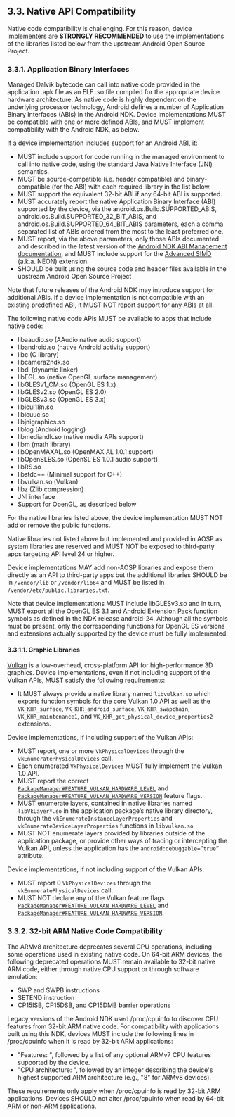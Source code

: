 ## 3.3\. Native API Compatibility

Native code compatibility is challenging. For this reason, device implementers
are **STRONGLY RECOMMENDED** to use the implementations of the libraries listed
below from the upstream Android Open Source Project.

### 3.3.1\. Application Binary Interfaces

Managed Dalvik bytecode can call into native code provided in the application
.apk file as an ELF .so file compiled for the appropriate device hardware
architecture. As native code is highly dependent on the underlying processor
technology, Android defines a number of Application Binary Interfaces (ABIs) in
the Android NDK. Device implementations MUST be compatible with one or more
defined ABIs, and MUST implement compatibility with the Android NDK, as below.

If a device implementation includes support for an Android ABI, it:

*   MUST include support for code running in the managed environment to call
    into native code, using the standard Java Native Interface (JNI) semantics.
*   MUST be source-compatible (i.e. header compatible) and binary-compatible
    (for the ABI) with each required library in the list below.
*   MUST support the equivalent 32-bit ABI if any 64-bit ABI is supported.
*   MUST accurately report the native Application Binary Interface (ABI)
    supported by the device, via the android.os.Build.SUPPORTED_ABIS,
    android.os.Build.SUPPORTED_32_BIT_ABIS, and
    android.os.Build.SUPPORTED_64_BIT_ABIS parameters, each a comma separated
    list of ABIs ordered from the most to the least preferred one.
*   MUST report, via the above parameters, only those ABIs documented and
    described in the latest version of the [Android NDK ABI Management documentation](https://developer.android.com/ndk/guides/abis.html), and MUST
    include support for the [Advanced SIMD](http://infocenter.arm.com/help/index.jsp?topic=/com.arm.doc.ddi0388f/Beijfcja.html)
    (a.k.a. NEON) extension.
*   SHOULD be built using the source code and header files available in the
    upstream Android Open Source Project

Note that future releases of the Android NDK may introduce support for
additional ABIs. If a device implementation is not compatible with an existing
predefined ABI, it MUST NOT report support for any ABIs at all.

The following native code APIs MUST be available to apps that include native code:

*   libaaudio.so (AAudio native audio support)
*   libandroid.so (native Android activity support)
*   libc (C library)
*   libcamera2ndk.so
*   libdl (dynamic linker)
*   libEGL.so (native OpenGL surface management)
*   libGLESv1\_CM.so (OpenGL ES 1.x)
*   libGLESv2.so (OpenGL ES 2.0)
*   libGLESv3.so (OpenGL ES 3.x)
*   libicui18n.so
*   libicuuc.so
*   libjnigraphics.so
*   liblog (Android logging)
*   libmediandk.so (native media APIs support)
*   libm (math library)
*   libOpenMAXAL.so (OpenMAX AL 1.0.1 support)
*   libOpenSLES.so (OpenSL ES 1.0.1 audio support)
*   libRS.so
*   libstdc++ (Minimal support for C++)
*   libvulkan.so (Vulkan)
*   libz (Zlib compression)
*   JNI interface
*   Support for OpenGL, as described below

For the native libraries listed above, the device implementation MUST NOT add
or remove the public functions.

Native libraries not listed above but implemented and provided in AOSP as system
libraries are reserved and MUST NOT be exposed to third-party apps targeting API
level 24 or higher.

Device implementations MAY add non-AOSP libraries and expose them directly as
an API to third-party apps but the additional libraries SHOULD be in
`/vendor/lib` or `/vendor/lib64` and MUST be listed in
`/vendor/etc/public.libraries.txt`.

Note that device implementations MUST include libGLESv3.so and in turn, MUST export
all the OpenGL ES 3.1 and [Android Extension Pack](http://developer.android.com/guide/topics/graphics/opengl.html#aep)
function symbols as defined in the NDK release android-24. Although all the
symbols must be present, only the corresponding functions for OpenGL ES versions
and extensions actually supported by the device must be fully implemented.

#### 3.3.1.1\. Graphic Libraries

[Vulkan](https://www.khronos.org/registry/vulkan/specs/1.0-wsi_extensions/xhtml/vkspec.html)
is a low-overhead, cross-platform API for high-performance 3D graphics. Device
implementations, even if not including support of the Vulkan APIs, MUST satisfy
the following requirements:

*   It MUST always provide a native library named `libvulkan.so` which exports
    function symbols for the core Vulkan 1.0 API as well as the `VK_KHR_surface`,
    `VK_KHR_android_surface`, `VK_KHR_swapchain`, `VK_KHR_maintenance1`, and
    `VK_KHR_get_physical_device_properties2` extensions.

Device implementations, if including support of the Vulkan APIs:

*   MUST report, one or more `VkPhysicalDevices` through the
    `vkEnumeratePhysicalDevices` call.
*   Each enumerated `VkPhysicalDevices` MUST fully implement the Vulkan 1.0 API.
*   MUST report the correct
    [`PackageManager#FEATURE_VULKAN_HARDWARE_LEVEL`](https://developer.android.com/reference/android/content/pm/PackageManager.html#FEATURE_VULKAN_HARDWARE_LEVEL)
    and [`PackageManager#FEATURE_VULKAN_HARDWARE_VERSION`](https://developer.android.com/reference/android/content/pm/PackageManager.html#FEATURE_VULKAN_HARDWARE_VERSION)
    feature flags.
*   MUST enumerate layers, contained in native libraries named `libVkLayer*.so`
    in the application package’s native library directory, through the
    `vkEnumerateInstanceLayerProperties` and `vkEnumerateDeviceLayerProperties`
    functions in `libvulkan.so`
*   MUST NOT enumerate layers provided by libraries outside of the application
    package, or provide other ways of tracing or intercepting the Vulkan API,
    unless the application has the `android:debuggable=”true”` attribute.

Device implementations, if not including support of the Vulkan APIs:

*   MUST report 0 `VkPhysicalDevices` through the `vkEnumeratePhysicalDevices`
    call.
*   MUST NOT declare any of the Vulkan feature flags
    [`PackageManager#FEATURE_VULKAN_HARDWARE_LEVEL`](https://developer.android.com/reference/android/content/pm/PackageManager.html#FEATURE_VULKAN_HARDWARE_LEVEL)
    and [`PackageManager#FEATURE_VULKAN_HARDWARE_VERSION`](https://developer.android.com/reference/android/content/pm/PackageManager.html#FEATURE_VULKAN_HARDWARE_VERSION).


### 3.3.2. 32-bit ARM Native Code Compatibility

The ARMv8 architecture deprecates several CPU operations, including some
operations used in existing native code. On 64-bit ARM devices, the following
deprecated operations MUST remain available to 32-bit native ARM code, either
through native CPU support or through software emulation:

*   SWP and SWPB instructions
*   SETEND instruction
*   CP15ISB, CP15DSB, and CP15DMB barrier operations

Legacy versions of the Android NDK used /proc/cpuinfo to discover CPU features
from 32-bit ARM native code. For compatibility with applications built using
this NDK, devices MUST include the following lines in /proc/cpuinfo when it is
read by 32-bit ARM applications:

*   "Features: ", followed by a list of any optional ARMv7 CPU features supported by the device.
*   "CPU architecture: ", followed by an integer describing the device's highest
    supported ARM architecture (e.g., "8" for ARMv8 devices).

These requirements only apply when /proc/cpuinfo is read by 32-bit ARM
applications. Devices SHOULD not alter /proc/cpuinfo when read by 64-bit ARM or
non-ARM applications.

